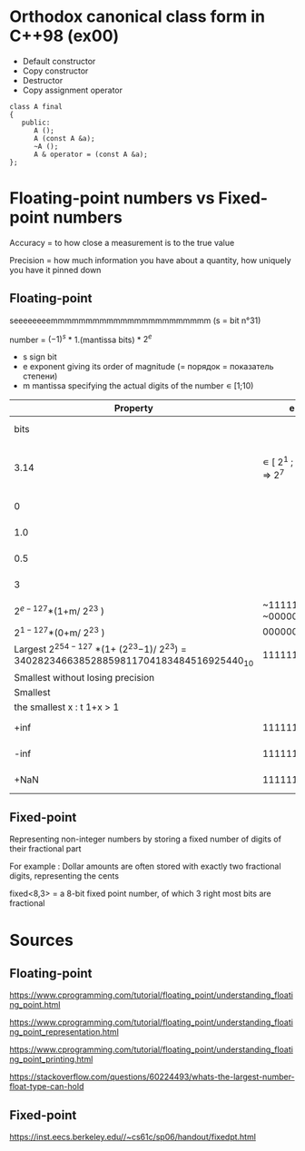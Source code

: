 # Orthodox canonical class form in C++98 (ex00)

- Default constructor
- Copy constructor
- Destructor
- Copy assignment operator

```
class A final
{
   public:
      A ();
      A (const A &a);
      ~A ();
      A & operator = (const A &a);
};
```
# Floating-point numbers vs Fixed-point numbers
Accuracy = to how close a measurement is to the true value

Precision = how much information you have about a quantity, how uniquely you have it pinned down


## Floating-point

seeeeeeeemmmmmmmmmmmmmmmmmmmmmmm (s = bit n°31)

number = ${(-1)}^{s}$ * 1.(mantissa bits) * $2^e$ 

- s sign bit
- e exponent giving its order of magnitude (= порядок = показатель степени)
- m mantissa specifying the actual digits of the number ∊ [1;10)

Property	                          | e                            | m   | float                                            
-----------------------------------|------------------------------|-----|--------------------------------------------------
bits                               |                              |     | seeeeeeeemmmmmmmmmmmmmmmmmmmmmmm (1+8+23)        
3.14                               | ∊ [ $2^1$ ; $2^2$ ) => $2^7$ | $\frac{3,14 -2 }{4 - 2} = 0,57$ => $0,57*2^{23}$ |  0 10000000 10010001111010111000011 = 0x4048F5C3
0                                  |                              |     |  0 00000000 00000000000000000000000 = 0x00000000
1.0                                |                              |     |  0 01111111 00000000000000000000000 = 0x3f800000
0.5                                |                              |     |  0 01111110 00000000000000000000000 = 0x3f000000
3                                  |                              |     |  0 10000000 10000000000000000000000 = 0x40400000
$2^{e−127}$*(1+m/ $2^{23}$ )       | ~11111111~ ~00000000~        |     |
$2^{1−127}$*(0+m/ $2^{23}$ )       | 00000000                     |     |
Largest $2^{254−127}$ *(1+ ($2^{23}$−1)/ $2^{23}$) = 340282346638528859811704183484516925440$_{10}$ | 11111110       |     |   
Smallest without losing precision  |                              |     |  1.175494351e-38	                                
Smallest                	        |                              |     |  1.401298464e-45     	                          
the smallest x : t 1+x > 1         |                              |     |  1.1929093e-7	                                   
+inf                               | 11111111                     |     |  0 11111111 00000000000000000000000 = 0x7f800000
-inf                               | 11111111                     |     |  1 11111111 00000000000000000000000 = 0xff800000
+NaN                               | 11111111                     | !=0 |  0 11111111 10000000000000000000000 = 0x7fc00000

## Fixed-point

Representing non-integer numbers by storing a fixed number of digits of their fractional part

For example : Dollar amounts are often stored with exactly two fractional digits, representing the cents

fixed<8,3> = a 8-bit fixed point number, of which 3 right most bits are fractional


# Sources
## Floating-point
https://www.cprogramming.com/tutorial/floating_point/understanding_floating_point.html

https://www.cprogramming.com/tutorial/floating_point/understanding_floating_point_representation.html

https://www.cprogramming.com/tutorial/floating_point/understanding_floating_point_printing.html

https://stackoverflow.com/questions/60224493/whats-the-largest-number-float-type-can-hold

## Fixed-point
https://inst.eecs.berkeley.edu//~cs61c/sp06/handout/fixedpt.html 
